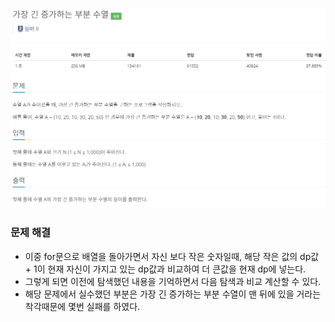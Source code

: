 ![img.png](image/가장_긴_증가하는_부분_수열.png)

### 문제 해결
- 이중 for문으로 배열을 돌아가면서 자신 보다 작은 숫자일때, 해당 작은 값의 dp값 + 1이 현재 자신이 가지고 있는 dp값과 비교하여 더 큰값을 현재 dp에 넣는다.
- 그렇게 되면 이전에 탐색했던 내용을 기억하면서 다음 탐색과 비교 계산할 수 있다.
- 해당 문제에서 실수했던 부분은 가장 긴 증가하는 부분 수열이 맨 뒤에 있을 거라는 착각때문에 몇번 실패를 하였다.
